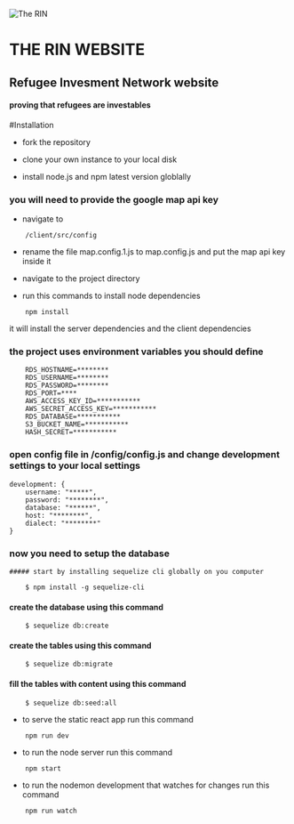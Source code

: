 ![The RIN](https://static1.squarespace.com/static/5b280d6a620b85faae73af1a/t/5b2d794970a6adb5d8314799/1544654520989/?format=1500w)

# THE RIN WEBSITE

## Refugee Invesment Network website

#### proving that refugees are investables

#Installation

- fork the repository

- clone your own instance to your local disk

- install node.js and npm latest version globlally

### you will need to provide the google map api key

- navigate to

```
    /client/src/config
```

- rename the file map.config.1.js to map.config.js
  and put the map api key inside it

- navigate to the project directory

- run this commands to install node dependencies

```
    npm install
```

it will install the server dependencies and the client dependencies

### the project uses environment variables you should define

```
    RDS_HOSTNAME=********
    RDS_USERNAME=********
    RDS_PASSWORD=********
    RDS_PORT=****
    AWS_ACCESS_KEY_ID=***********
    AWS_SECRET_ACCESS_KEY=***********
    RDS_DATABASE=***********
    S3_BUCKET_NAME=***********
    HASH_SECRET=***********
```

### open config file in /config/config.js and change development settings to your local settings

```
development: {
    username: "*****",
    password: "********",
    database: "******",
    host: "********",
    dialect: "********"
}
```

### now you need to setup the database

    ##### start by installing sequelize cli globally on you computer

```
    $ npm install -g sequelize-cli

```

#### create the database using this command

```
    $ sequelize db:create
```

#### create the tables using this command

```
    $ sequelize db:migrate
```

#### fill the tables with content using this command

```
    $ sequelize db:seed:all
```

- to serve the static react app run this command

```
    npm run dev
```

- to run the node server run this command

```
    npm start
```

- to run the nodemon development that watches for changes run this command

```
    npm run watch
```
